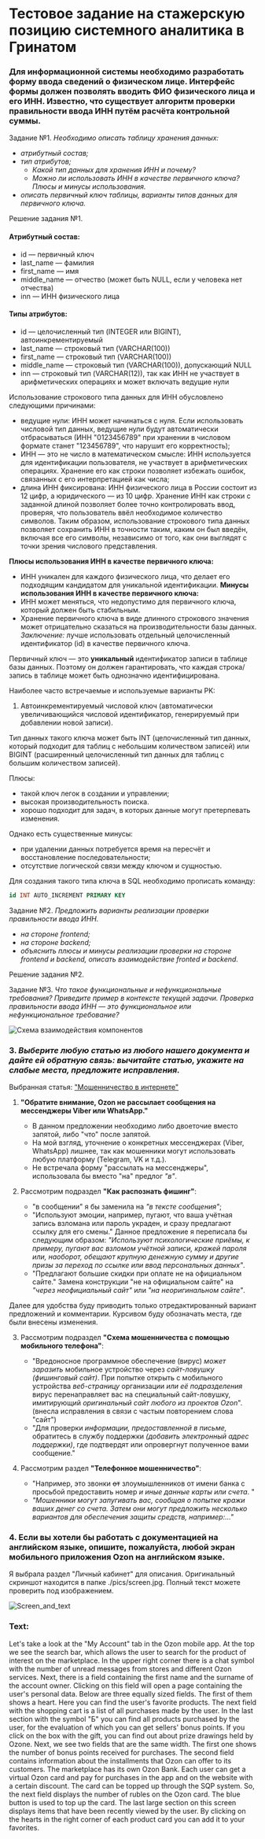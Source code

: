 # **Тестовое задание на стажерскую позицию системного аналитика в Гринатом**

### Для информационной системы необходимо разработать форму ввода сведений о физическом лице. Интерфейс формы должен позволять вводить ФИО физического лица и его ИНН. Известно, что существует алгоритм проверки правильности ввода ИНН путём расчёта контрольной суммы.

Задание №1. _Необходимо описать таблицу хранения данных:_
   - _атрибутный состав;_
   - _тип атрибутов;_
        + _Какой тип данных для хранения ИНН и почему?_
        + _Можно ли использовать ИНН в качестве первичного ключа? Плюсы и минусы использования._
   - _описать первичный ключ таблицы, варианты типов данных для первичного ключа._

Решение задания №1.

#### Атрибутный состав:
   - id — первичный ключ 
   - last_name — фамилия
   - first_name — имя
   - middle_name — отчество (может быть NULL, если у человека нет отчества)
   - inn — ИНН физического лица

#### Типы атрибутов:

   - id — целочисленный тип (INTEGER или BIGINT), автоинкрементируемый
   - last_name — строковый тип (VARCHAR(100))
   - first_name — строковый тип (VARCHAR(100))
   - middle_name — строковый тип (VARCHAR(100)), допускающий NULL
   - inn — строковый тип (VARCHAR(12)), так как ИНН не участвует в арифметических операциях и может включать ведущие нули

Использование строкового типа данных для ИНН обусловлено следующими причинами:
- ведущие нули: ИНН может начинаться с нуля. Если использовать числовой тип данных, ведущие нули будут автоматически отбрасываться (ИНН "0123456789" при хранении в числовом формате станет "123456789", что нарушит его корректность);
- ИНН — это не число в математическом смысле: ИНН используется для идентификации пользователя, не участвует в арифметических операциях. Хранение его как строки позволяет избежать ошибок, связанных с его интерпретацией как числа;
- длина ИНН фиксирована: ИНН физического лица в России состоит из 12 цифр, а юридического — из 10 цифр. Хранение ИНН как строки с заданной длиной позволяет более точно контролировать ввод, проверяя, что пользователь ввёл необходимое количество символов.
Таким образом, использование строкового типа данных позволяет сохранить ИНН в точности таким, каким он был введён, включая все его символы, независимо от того, как они выглядят с точки зрения числового представления.

__Плюсы использования ИНН в качестве первичного ключа:__
+ ИНН уникален для каждого физического лица, что делает его подходящим кандидатом для уникальной идентификации.
__Минусы использования ИНН в качестве первичного ключа:__
+ ИНН может меняться, что недопустимо для первичного ключа, который должен быть стабильным.
+ Хранение первичного ключа в виде длинного строкового значения может отрицательно сказаться на производительности базы данных.
_Заключение:_ лучше использовать отдельный целочисленный идентификатор (id) в качестве первичного ключа.

Первичный ключ — это __уникальный__ идентификатор записи в таблице базы данных. Поэтому он должен гарантировать, что каждая строка/запись в таблице может быть однозначно идентифицирована.

Наиболее часто встречаемые и используемые варианты PK:

1. Автоинкрементируемый числовой ключ (автоматически увеличивающийся числовой идентификатор, генерируемый при добавлении новой записи).

Тип данных такого ключа может быть INT (целочисленный тип данных, который подходит для таблиц с небольшим количеством записей) или BIGINT (расширенный целочисленный тип данных для таблиц с большим количеством записей).

Плюсы:
- такой ключ легок в создании и управлении;
- высокая производительность поиска.
- хорошо подходит для задач, в которых данные могут претерпевать изменения.

Однако есть существенные минусы:
- при удалении данных потребуется время на пересчёт и восстановление последовательности;
- отсутствие логической связи между ключом и сущностью.

Для создания такого типа ключа в SQL необходимо прописать команду:
```SQL
id INT AUTO_INCREMENT PRIMARY KEY
```
Задание №2. _Предложить варианты реализации проверки правильности ввода ИНН._
   - _на стороне frontend;_
   - _на стороне backend;_
   - _объяснить плюсы и минусы реализации проверки на стороне frontend и backend, описать взаимодействие fronted и backend._

Решение задания №2.


Задание №3. _Что такое функциональные и нефункциональные требования? Приведите пример в контексте текущей задачи. Проверка правильности ввода ИНН — это функциональное или нефункциональное требование?_

![Схема взаимодействия компонентов](https://github.com/tassiio/ozon_task/blob/main/pict/scheme.svg)

### 3. _Выберите любую статью из любого нашего документа и дайте ей обратную связь: вычитайте статью, укажите на слабые места, предложите исправления._

Выбранная статья: ["Мошенничество в интернете"](https://docs.ozon.ru/common/my-settings/bezopasnost/moshennichestvo-v-internete/?country=RU)

1. __"Обратите внимание, Ozon не рассылает сообщения на мессенджеры Viber или WhatsApp."__
    - В данном предложении необходимо либо двоеточие вместо запятой, либо "что" после запятой. 
    - На мой взгляд, уточнение о конкретных мессенджерах (Viber, WhatsApp) лишнее, так как мошенники могут использовать любую платформу (Telegram, VK и т.д.).
    - Не встречала форму "рассылать на мессенджеры", использовала бы вместо "на" предлог _"в"_. 

2. Рассмотрим подраздел __"Как распознать фишинг"__:
   - "в сообщении" я бы заменила на _"в тексте сообщения"_;
   - "Используют эмоции, например, пугают, что ваша учётная запись взломана или пароль украден, и сразу предлагают ссылку для его смены." Данное предложение я переписала бы следующим образом: _"Используют психологические приёмы, к примеру, пугают вас взломом учётной записи, кражей пароля или, наоборот, обещают крупную денежную сумму и другие призы за переход по ссылке или ввод персональных данных"_.
    - "Предлагают большие скидки при оплате не на официальном сайте." Замена конструкции "не на официальном сайте" на _"через неофициальный сайт"_ или _"на неоригинальном сайте"_.

Далее для удобства буду приводить только отредактированный вариант предложений и комментарии. Курсивом буду обозначать места, где были внесены изменения. 

3. Рассмотрим подраздел __"Схема мошенничества с помощью мобильного телефона"__:
    - "Вредоносное программное обеспечение (вирус) _может заразить_ мобильное устройство через _сайт-ловушку (фишинговый сайт)_. При попытке открыть с мобильного устройства _веб-страницу_ организации _или её подразделения_ вирус перенаправляет вас на специальный сайт-ловушку, имитирующий _оригинальный сайт любого из проектов Ozon_". (внесла исправления в связи с частым повторением слова "сайт")
    - "Для проверки _информации, предоставленной в письме,_ обратитесь в службу поддержки _(добавить электронный адрес поддержки)_, где подтвердят или опровергнут полученное вами сообщение."
  
4. Рассмотрим раздел __"Телефонное мошенничество"__:
    - "Например, это звонки ~~от~~ злоумышленников от имени банка с просьбой предоставить номер _и иные данные карты или счета_. "
    - _"Мошенники могут запугивать вас, сообщая о попытке кражи ваших денег со счета. Затем они могут предложить несколько вариантов для обеспечения защиты средств, например:..."_


### 4. Если вы хотели бы работать с документацией на английском языке, опишите, пожалуйста, любой экран мобильного приложения Ozon на английском языке.

Я выбрала раздел "Личный кабинет" для описания. Оригинальный скриншот находится в папке ./pics/screen.jpg. Полный текст можете проверить под изображением.

![Screen_and_text](https://github.com/tassiio/ozon_task/blob/main/pict/4.jpg)

### Text:

Let's take a look at the "My Account" tab in the Ozon mobile app.
At the top we see the search bar, which allows the user to search for the product of interest on the marketplace. In the upper right corner there is a chat symbol with the number of unread messages from stores and different Ozon services.
Next, there is a field containing the first name and the surname of the account owner. Clicking on this field will open a page containing the user's personal data.
Below are three equally sized fields. The first of them shows a heart. Here you can find the user's favorite products. The next field with the shopping cart is a list of all purchases made by the user. In the last section with the symbol "Б" you can find all products purchased by the user, for the evaluation of which you can get sellers' bonus points.
If you click on the box with the gift, you can find out about prize drawings held by Ozone.
Next, we see two fields that are the same width. The first one shows the number of bonus points received for purchases. The second field contains information about the installments that Ozon can offer to its customers.
The marketplace has its own Ozon Bank. Each user can get a virtual Ozon card and pay for purchases in the app and on the website with a certain discount. The card can be topped up through the SQP system. So, the next field displays the number of rubles on the Ozon card. The blue button is used to top up the card.
The last large section on this screen displays items that have been recently viewed by the user. By clicking on the hearts in the right corner of each product card you can add it to your favorites.
